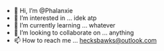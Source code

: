 - 👋 Hi, I’m @Phalanxie
- 👀 I’m interested in ... idek atp
- 🌱 I’m currently learning ... whatever
- 💞️ I’m looking to collaborate on ... anything
- 📫 How to reach me ... hecksbawks@outlook.com

<!---
Phalanxie/Phalanxie is a ✨ special ✨ repository because its `README.md` (this file) appears on your GitHub profile.
You can click the Preview link to take a look at your changes.
--->
